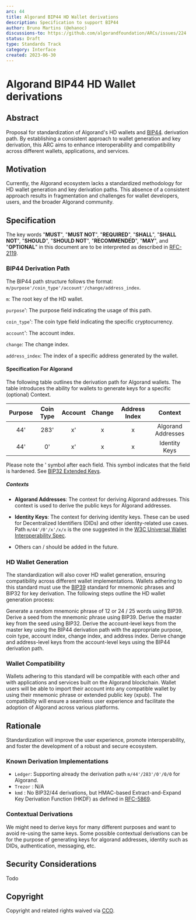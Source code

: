 ```yaml
---
arc: 44
title: Algorand BIP44 HD Wallet derivations
description: Specification to support BIP44
author: Bruno Martins (@ehanoc)
discussions-to: https://github.com/algorandfoundation/ARCs/issues/224
status: Draft
type: Standards Track
category: Interface
created: 2023-06-30
---
```


# Algorand BIP44 HD Wallet derivations

## **Abstract**

Proposal for standardization of Algorand's HD wallets and <a href="https://github.com/bitcoin/bips/blob/master/bip-0044.mediawiki">BIP44</a>. derivation path. By establishing a consistent approach to wallet generation and key derivation, this ARC aims to enhance interoperability and compatibility across different wallets, applications, and services.

## **Motivation**
Currently, the Algorand ecosystem lacks a standardized methodology for HD wallet generation and key derivation paths. This absence of a consistent approach results in fragmentation and challenges for wallet developers, users, and the broader Algorand community.

## **Specification**
The key words "**MUST**", "**MUST NOT**", "**REQUIRED**", "**SHALL**", "**SHALL NOT**", "**SHOULD**", "**SHOULD NOT**", "**RECOMMENDED**", "**MAY**", and "**OPTIONAL**" in this document are to be interpreted as described in <a href="https://www.ietf.org/rfc/rfc2119.txt">RFC-2119</a>.

### **BIP44 Derivation Path**

The BIP44 path structure follows the format: `m/purpose'/coin_type'/account'/change/address_index`.

`m`: The root key of the HD wallet.

`purpose`': The purpose field indicating the usage of this path. 

`coin_type`': The coin type field indicating the specific cryptocurrency.

`account`': The account index.

`change`: The change index.

`address_index`: The index of a specific address generated by the wallet.

#### **Specification For Algorand**

The following table outlines the derivation path for Algorand wallets. The table introduces the ability for wallets to generate keys for a specific (optional) Context. 

| Purpose | Coin Type | Account | Change | Address Index | Context             |
| :-----: | :-------: | :-----: | :----: | :-----------: | :-----------------: |
|  44'    |    283'   |    x'   |   x    |       x       | Algorand Addresses  |
|  44'    |    0'     |    x'   |   x    |       x       | Identity Keys       |

Please note the \' symbol after each field. This symbol indicates that the field is hardened. See <a href="https://github.com/bitcoin/bips/blob/master/bip-0032.mediawiki#extended-keys">BIP32 Extended Keys</a>.

##### **Contexts**

- **Algorand Addresses**: The context for deriving Algorand addresses. This context is used to derive the public keys for Algorand addresses.

- **Identity Keys**: The context for deriving identity keys. These can be used for Decentralized Identifiers (DIDs) and other identity-related use cases. Path `m/44'/0'/x'/x/x` is the one suggested in the <a href="https://w3c-ccg.github.io/universal-wallet-interop-spec/#hd-wallets">W3C Universal Wallet Interoperability Spec</a>.

- Others can / should be added in the future.

### **HD Wallet Generation**
The standardization will also cover HD wallet generation, ensuring compatibility across different wallet implementations. Wallets adhering to this standard must use the <a href="https://github.com/bitcoin/bips/blob/master/bip-0039.mediawiki">BIP39</a> standard for mnemonic phrases and BIP32 for key derivation. The following steps outline the HD wallet generation process:

Generate a random mnemonic phrase of 12 or 24 / 25 words using BIP39.
Derive a seed from the mnemonic phrase using BIP39.
Derive the master key from the seed using BIP32.
Derive the account-level keys from the master key using the BIP44 derivation path with the appropriate purpose, coin type, account index, change index, and address index.
Derive change and address-level keys from the account-level keys using the BIP44 derivation path.

### **Wallet Compatibility**
Wallets adhering to this standard will be compatible with each other and with applications and services built on the Algorand blockchain. Wallet users will be able to import their account into any compatible wallet by using their mnemonic phrase or extended public key (xpub). The compatibility will ensure a seamless user experience and facilitate the adoption of Algorand across various platforms.

## Rationale
Standardization will improve the user experience, promote interoperability, and foster the development of a robust and secure ecosystem.

### **Known Derivation Implementations**
- `Ledger`:  Supporting already the derivation path `m/44'/283'/0'/0/0` for Algorand.
- `Trezor` : N/A
- `kmd` :  No BIP32/44 derivations, but HMAC-based Extract-and-Expand Key Derivation Function (HKDF) as defined in <a href="https://www.ietf.org/rfc/rfc5869.txt">RFC-5869</a>.

### **Contextual Derivations**
We might need to derive keys for many different purposes and want to avoid re-using the same keys. Some possible contextual derivations can be for the purpose of generating keys for algorand addresses, identity such as DIDs, authentication, messaging, etc.

## Security Considerations
Todo

## Copyright
Copyright and related rights waived via <a href="https://creativecommons.org/publicdomain/zero/1.0/">CCO</a>.
